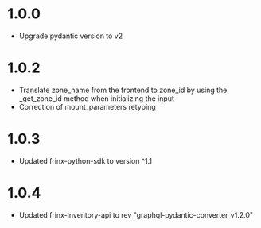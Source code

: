 # 1.0.0
- Upgrade pydantic version to v2

# 1.0.2
- Translate zone_name from the frontend to zone_id by using the _get_zone_id method when initializing the input
- Correction of mount_parameters retyping

# 1.0.3
- Updated frinx-python-sdk to version ^1.1

# 1.0.4
- Updated frinx-inventory-api to rev "graphql-pydantic-converter_v1.2.0"